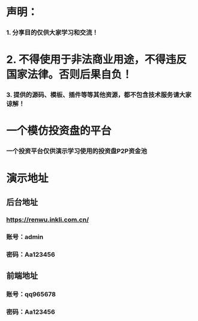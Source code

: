 # 声明：
### 1. 分享目的仅供大家学习和交流！
# 2. 不得使用于非法商业用途，不得违反国家法律。否则后果自负！
### 3. 提供的源码、模板、插件等等其他资源，都不包含技术服务请大家谅解！
# 一个模仿投资盘的平台
### 一个投资平台仅供演示学习使用的投资盘P2P资金池
# 演示地址
## 后台地址
### https://renwu.inkli.com.cn/
### 账号：admin
### 密码：Aa123456
## 前端地址
### 账号：qq965678
### 密码：Aa123456
